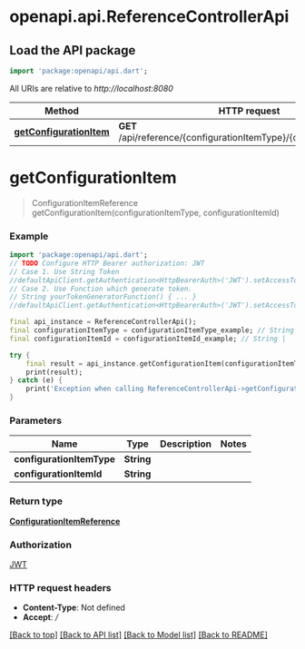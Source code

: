 # openapi.api.ReferenceControllerApi

## Load the API package
```dart
import 'package:openapi/api.dart';
```

All URIs are relative to *http://localhost:8080*

Method | HTTP request | Description
------------- | ------------- | -------------
[**getConfigurationItem**](ReferenceControllerApi.md#getconfigurationitem) | **GET** /api/reference/{configurationItemType}/{configurationItemId} | 


# **getConfigurationItem**
> ConfigurationItemReference getConfigurationItem(configurationItemType, configurationItemId)



### Example
```dart
import 'package:openapi/api.dart';
// TODO Configure HTTP Bearer authorization: JWT
// Case 1. Use String Token
//defaultApiClient.getAuthentication<HttpBearerAuth>('JWT').setAccessToken('YOUR_ACCESS_TOKEN');
// Case 2. Use Function which generate token.
// String yourTokenGeneratorFunction() { ... }
//defaultApiClient.getAuthentication<HttpBearerAuth>('JWT').setAccessToken(yourTokenGeneratorFunction);

final api_instance = ReferenceControllerApi();
final configurationItemType = configurationItemType_example; // String | 
final configurationItemId = configurationItemId_example; // String | 

try {
    final result = api_instance.getConfigurationItem(configurationItemType, configurationItemId);
    print(result);
} catch (e) {
    print('Exception when calling ReferenceControllerApi->getConfigurationItem: $e\n');
}
```

### Parameters

Name | Type | Description  | Notes
------------- | ------------- | ------------- | -------------
 **configurationItemType** | **String**|  | 
 **configurationItemId** | **String**|  | 

### Return type

[**ConfigurationItemReference**](ConfigurationItemReference.md)

### Authorization

[JWT](../README.md#JWT)

### HTTP request headers

 - **Content-Type**: Not defined
 - **Accept**: */*

[[Back to top]](#) [[Back to API list]](../README.md#documentation-for-api-endpoints) [[Back to Model list]](../README.md#documentation-for-models) [[Back to README]](../README.md)

